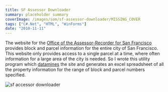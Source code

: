 ```yaml
---
title: SF Assessor Downloader
summary: placeholder summary
coverImage: /images/som/sf-assessor-downloader/MISSING_COVER
tags: ["C#.Net", "HTML", "WinForms"]
date: "2010-11-11"
---
```


The website for the [Office of the Assessor-Recorder for San Francisco](http://www.sfassessor.org/) provides block and parcel information for the entire city of San Francisco. This website only provides access to a single parcel at a time, where often information for a large area of the city is needed. So I wrote this utility program which [datamines](http://en.wikipedia.org/wiki/Data_mining) the site and generates an excel spreadsheet of all the property information for the range of block and parcel numbers specified.

![sf accessor downloader](sf-accessor-downloader.png)
